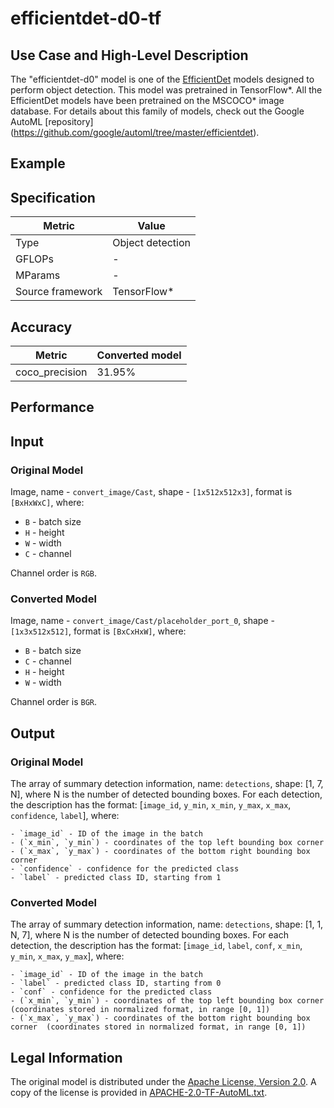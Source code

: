 # efficientdet-d0-tf

## Use Case and High-Level Description

The "efficientdet-d0" model is one of the [EfficientDet](https://arxiv.org/abs/1911.09070)
models  designed to perform object detection. This model was pretrained in TensorFlow*.
All the EfficientDet models have been pretrained on the MSCOCO* image database.
For details about this family of models, check out the Google AutoML [repository]
(https://github.com/google/automl/tree/master/efficientdet).

## Example

## Specification

| Metric            | Value           |
|-------------------|-----------------|
| Type              | Object detection|
| GFLOPs            |     -           |
| MParams           |     -           |
| Source framework  | TensorFlow\*    |

## Accuracy

| Metric | Converted model |
| ------ | --------------- |
| coco_precision | 31.95%|

## Performance

## Input

### Original Model

Image, name - `convert_image/Cast`,  shape - `[1x512x512x3]`, format is `[BxHxWxC]`, where:

- `B` - batch size
- `H` - height
- `W` - width
- `C` - channel

Channel order is `RGB`.

### Converted Model

Image, name - `convert_image/Cast/placeholder_port_0`,  shape - `[1x3x512x512]`, format is `[BxCxHxW]`, where:

- `B` - batch size
- `C` - channel
- `H` - height
- `W` - width

Channel order is `BGR`.

## Output

### Original Model

The array of summary detection information, name: `detections`, shape: [1, 7, N], where N is the number of detected
bounding boxes. For each detection, the description has the format:
[`image_id`, `y_min`, `x_min`, `y_max`, `x_max`, `confidence`, `label`],
    where:

    - `image_id` - ID of the image in the batch
    - (`x_min`, `y_min`) - coordinates of the top left bounding box corner
    - (`x_max`, `y_max`) - coordinates of the bottom right bounding box corner
    - `confidence` - confidence for the predicted class
    - `label` - predicted class ID, starting from 1

### Converted Model

The array of summary detection information, name: `detections`, shape: [1, 1, N, 7], where N is the number of detected
bounding boxes. For each detection, the description has the format:
[`image_id`, `label`, `conf`, `x_min`, `y_min`, `x_max`, `y_max`],
    where:

    - `image_id` - ID of the image in the batch
    - `label` - predicted class ID, starting from 0
    - `conf` - confidence for the predicted class
    - (`x_min`, `y_min`) - coordinates of the top left bounding box corner (coordinates stored in normalized format, in range [0, 1])
    - (`x_max`, `y_max`) - coordinates of the bottom right bounding box corner  (coordinates stored in normalized format, in range [0, 1])

## Legal Information

The original model is distributed under the
[Apache License, Version 2.0](https://raw.githubusercontent.com/google/automl/master/LICENSE).
A copy of the license is provided in [APACHE-2.0-TF-AutoML.txt](../licenses/APACHE-2.0-TF-AutoML.txt).
